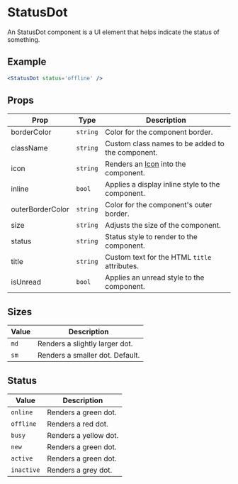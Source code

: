 # StatusDot

An StatusDot component is a UI element that helps indicate the status of something.


## Example

```jsx
<StatusDot status='offline' />
```


## Props

| Prop | Type | Description |
| --- | --- | --- |
| borderColor | `string` | Color for the component border. |
| className | `string` | Custom class names to be added to the component.  |
| icon | `string` | Renders an [Icon](../Icon) into the component. |
| inline | `bool` | Applies a display inline style to the component.|
| outerBorderColor | `string` | Color for the component's outer border. |
| size | `string` | Adjusts the size of the component. |
| status | `string` | Status style to render to the component. |
| title | `string` | Custom text for the HTML `title` attributes. |
| isUnread | `bool` | Applies an unread style to the component. |


## Sizes

| Value | Description |
| --- | --- |
| `md` | Renders a slightly larger dot. |
| `sm` | Renders a smaller dot. Default. |


## Status

| Value | Description |
| --- | --- |
| `online` | Renders a green dot. |
| `offline` | Renders a red dot. |
| `busy` | Renders a yellow dot. |
| `new` | Renders a green dot. |
| `active` | Renders a green dot. |
| `inactive` | Renders a grey dot. |

